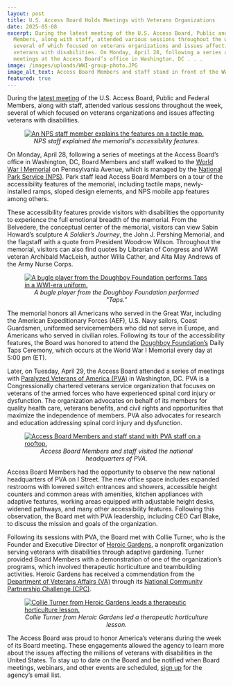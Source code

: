 ```yaml
---
layout: post
title: U.S. Access Board Holds Meetings with Veterans Organizations
date: 2025-05-08
excerpt: During the latest meeting of the U.S. Access Board, Public and Federal
  Members, along with staff, attended various sessions throughout the week,
  several of which focused on veterans organizations and issues affecting
  veterans with disabilities. On Monday, April 28, following a series of
  meetings at the Access Board’s office in Washington, DC . . .
image: /images/uploads/WWI-group-photo.JPG
image_alt_text: Access Board Members and staff stand in front of the WWI Memorial.
featured: true
---
```

During the [latest meeting](https://www.access-board.gov/news/2025/04/30/elver-ariza-silva-and-michael-brennan-elected-as-chair-and-vice-chair-to-u-s-access-board/) of the U.S. Access Board, Public and Federal Members, along with staff, attended various sessions throughout the week, several of which focused on veterans organizations and issues affecting veterans with disabilities.

<figure class="img-right">
  <a href="{{ site.baseurl }}/images/uploads/WWI-map-demo.JPG">
    <img src="{{ site.baseurl }}/images/uploads/WWI-map-demo.JPG" alt="An NPS staff member explains the features on a tactile map." class="center">
  </a>
  <figcaption style="text-align:center">
    <em>NPS staff explained the memorial's accessibility features.</em>
  </figcaption>
</figure>

On Monday, April 28, following a series of meetings at the Access Board’s office in Washington, DC, Board Members and staff walked to the [World War I Memorial](https://www.nps.gov/wwim/index.htm) on Pennsylvania Avenue, which is managed by the [National Park Service (NPS)](https://www.nps.gov/index.htm). Park staff lead Access Board Members on a tour of the accessibility features of the memorial, including tactile maps, newly-installed ramps, sloped design elements, and NPS mobile app features among others.

These accessibility features provide visitors with disabilities the opportunity to experience the full emotional breadth of the memorial. From the Belvedere, the conceptual center of the memorial, visitors can view Sabin Howard’s sculpture *A Soldier’s Journey*, the John J. Pershing Memorial, and the flagstaff with a quote from President Woodrow Wilson. Throughout the memorial, visitors can also find quotes by Librarian of Congress and WWI veteran Archibald MacLeish, author Willa Cather, and Alta May Andrews of the Army Nurse Corps.

<figure class="img-left">
  <a href="{{ site.baseurl }}/images/uploads/WWI-doughboys-performance.JPG">
    <img src="{{ site.baseurl }}/images/uploads/WWI-doughboys-performance.JPG" alt="A bugle player from the Doughboy Foundation performs Taps in a WWI-era uniform." class="center">
  </a>
  <figcaption style="text-align:center">
    <em>A bugle player from the Doughboy Foundation performed "Taps."</em>
  </figcaption>
</figure>

The memorial honors all Americans who served in the Great War, including the American Expeditionary Forces (AEF), U.S. Navy sailors, Coast Guardsmen, uniformed servicemembers who did not serve in Europe, and Americans who served in civilian roles. Following its tour of the accessibility features, the Board was honored to attend the [Doughboy Foundation’s](https://doughboy.org/) Daily Taps Ceremony, which occurs at the World War I Memorial every day at 5:00 pm (ET).

Later, on Tuesday, April 29, the Access Board attended a series of meetings with [Paralyzed Veterans of America (PVA)](https://pva.org/) in Washington, DC. PVA is a Congressionally chartered veterans service organization that focuses on veterans of the armed forces who have experienced spinal cord injury or dysfunction. The organization advocates on behalf of its members for quality health care, veterans benefits, and civil rights and opportunities that maximize the independence of members. PVA also advocates for research and education addressing spinal cord injury and dysfunction.

<figure class="img-right">
  <a href="{{ site.baseurl }}/images/uploads/PVA-group-photo.JPG">
    <img src="{{ site.baseurl }}/images/uploads/PVA-group-photo.JPG" alt="Access Board Members and staff stand with PVA staff on a rooftop." class="center">
  </a>
  <figcaption style="text-align:center">
    <em>Access Board Members and staff visited the national headquarters of PVA.</em>
  </figcaption>
</figure>

Access Board Members had the opportunity to observe the new national headquarters of PVA on I Street. The new office space includes expanded restrooms with lowered switch entrances and showers, accessible height counters and common areas with amenities, kitchen appliances with adaptive features, working areas equipped with adjustable height desks, widened pathways, and many other accessibility features. Following this observation, the Board met with PVA leadership, including CEO Carl Blake, to discuss the mission and goals of the organization.

Following its sessions with PVA, the Board met with Collie Turner, who is the Founder and Executive Director of [Heroic Gardens](https://heroicgardens.org/), a nonprofit organization serving veterans with disabilities through adaptive gardening. Turner provided Board Members with a demonstration of one of the organization’s programs, which involved therapeutic horticulture and teambuilding activities. Heroic Gardens has received a commendation from the [Department of Veterans Affairs (VA)](https://www.va.gov/) through its [National Community Partnership Challenge (CPC)](https://www.va.gov/HEALTHPARTNERSHIPS/cpc/index.asp).

<figure class="img-left">
  <a href="{{ site.baseurl }}/images/uploads/PVA-heroic-gardens-demo.JPG">
    <img src="{{ site.baseurl }}/images/uploads/PVA-heroic-gardens-demo.JPG" alt="Collie Turner from Heroic Gardens leads a therapeutic horticulture lesson." class="center">
  </a>
  <figcaption style="text-align:center">
    <em>Collie Turner from Heroic Gardens led a therapeutic horticulture lesson.</em>
  </figcaption>
</figure>

The Access Board was proud to honor America’s veterans during the week of its Board meeting. These engagements allowed the agency to learn more about the issues affecting the millions of veterans with disabilities in the United States. To stay up to date on the Board and be notified when Board meetings, webinars, and other events are scheduled, [sign up](https://public.govdelivery.com/accounts/USACCESS/subscriber/qualify?commit=Subscribe&topic_id=USACCESS_1) for the agency’s email list.
